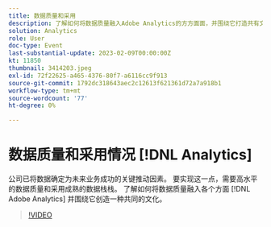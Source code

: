 ```yaml
---
title: 数据质量和采用
description: 了解如何将数据质量融入Adobe Analytics的方方面面，并围绕它打造共有文化。
solution: Analytics
role: User
doc-type: Event
last-substantial-update: 2023-02-09T00:00:00Z
kt: 11850
thumbnail: 3414203.jpeg
exl-id: 72f22625-a465-4376-80f7-a6116cc9f913
source-git-commit: 1792dc318643aec2c12613f621361d72a7a918b1
workflow-type: tm+mt
source-wordcount: '77'
ht-degree: 0%

---
```


# 数据质量和采用情况 [!DNL Analytics]

公司已将数据确定为未来业务成功的关键推动因素。 要实现这一点，需要高水平的数据质量和采用成熟的数据栈栈。 了解如何将数据质量融入各个方面 [!DNL Adobe Analytics] 并围绕它创造一种共同的文化。

>[!VIDEO](https://video.tv.adobe.com/v/3414203/?quality=12&learn=on)
